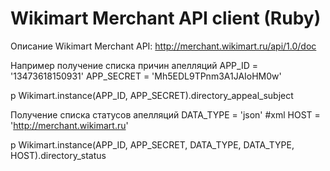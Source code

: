 Wikimart Merchant API client (Ruby)
===================

Описание Wikimart Merchant API: http://merchant.wikimart.ru/api/1.0/doc

Например получение списка причин апелляций
APP_ID = '13473618150931'
APP_SECRET = 'Mh5EDL9TPnm3A1JAIoHM0w'

p Wikimart.instance(APP_ID, APP_SECRET).directory_appeal_subject

Получение списка статусов апелляций
DATA_TYPE = 'json' #xml
HOST = 'http://merchant.wikimart.ru'

p Wikimart.instance(APP_ID, APP_SECRET, DATA_TYPE, DATA_TYPE, HOST).directory_status